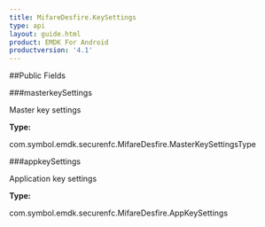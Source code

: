```yaml
---
title: MifareDesfire.KeySettings
type: api
layout: guide.html
product: EMDK For Android
productversion: '4.1'
---
```





##Public Fields

###masterkeySettings

Master key settings

**Type:**

com.symbol.emdk.securenfc.MifareDesfire.MasterKeySettingsType

###appkeySettings

Application key settings

**Type:**

com.symbol.emdk.securenfc.MifareDesfire.AppKeySettings













